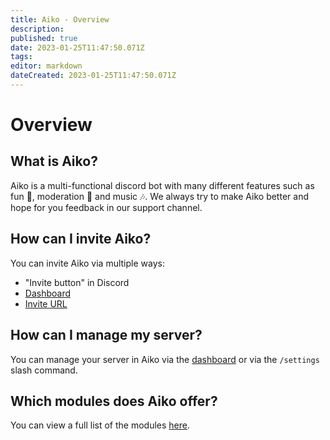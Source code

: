 ```yaml
---
title: Aiko - Overview
description: 
published: true
date: 2023-01-25T11:47:50.071Z
tags: 
editor: markdown
dateCreated: 2023-01-25T11:47:50.071Z
---
```


# Overview
## What is Aiko?
Aiko is a multi-functional discord bot with many different features such as fun 🎉, moderation 🔨 and music 🎶. We always try to make Aiko better and hope for you feedback in our support channel.

## How can I invite Aiko?
You can invite Aiko via multiple ways:
- "Invite button" in Discord
- [Dashboard](https://aikobot.ga/dashboard)
- [Invite URL](https://aikobot.ga/invite)

## How can I manage my server?
You can manage your server in Aiko via the [dashboard](https://aikobot.ga/dashboard) or via the `/settings` slash command.

## Which modules does Aiko offer?
You can view a full list of the modules [here](/en/aiko/modules).